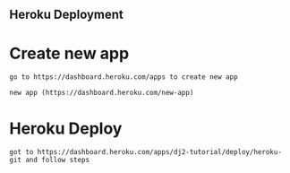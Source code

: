 ## Heroku Deployment

# Create new app
    go to https://dashboard.heroku.com/apps to create new app

    new app (https://dashboard.heroku.com/new-app)

# Heroku Deploy
    got to https://dashboard.heroku.com/apps/dj2-tutorial/deploy/heroku-git and follow steps



